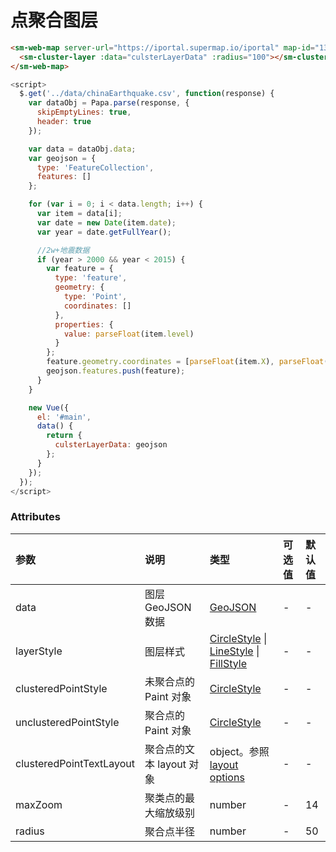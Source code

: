 # 点聚合图层

<sm-iframe src="https://iclient.supermap.io/examples/component/components_cluster_vue.html"></sm-iframe>

```html
<sm-web-map server-url="https://iportal.supermap.io/iportal" map-id="1329428269">
  <sm-cluster-layer :data="culsterLayerData" :radius="100"></sm-cluster-layer>
</sm-web-map>
```

```js
<script>
  $.get('../data/chinaEarthquake.csv', function(response) {
    var dataObj = Papa.parse(response, {
      skipEmptyLines: true,
      header: true
    });

    var data = dataObj.data;
    var geojson = {
      type: 'FeatureCollection',
      features: []
    };

    for (var i = 0; i < data.length; i++) {
      var item = data[i];
      var date = new Date(item.date);
      var year = date.getFullYear();

      //2w+地震数据
      if (year > 2000 && year < 2015) {
        var feature = {
          type: 'feature',
          geometry: {
            type: 'Point',
            coordinates: []
          },
          properties: {
            value: parseFloat(item.level)
          }
        };
        feature.geometry.coordinates = [parseFloat(item.X), parseFloat(item.Y)];
        geojson.features.push(feature);
      }
    }

    new Vue({
      el: '#main',
      data() {
        return {
          culsterLayerData: geojson
        };
      }
    });
  });
</script>
```

### Attributes

| 参数                     | 说明                     | 类型                                                                                                                                                                                          | 可选值 | 默认值 |
| :----------------------- | :----------------------- | :-------------------------------------------------------------------------------------------------------------------------------------------------------------------------------------------- | :----- | :----- |
| data                     | 图层 GeoJSON 数据        | [GeoJSON](https://geojson.org/)                                                                                                                                                               | -      | -      |
| layerStyle               | 图层样式                 | [CircleStyle](/zh/api/common-types/common-types.md#circlestyle) \| [LineStyle](/zh/api/common-types/common-types.md#linestyle) \| [FillStyle](/zh/api/common-types/common-types.md#fillstyle) | -      | -      |
| clusteredPointStyle      | 未聚合点的 Paint 对象    | [CircleStyle](/zh/api/common-types/common-types.md#circlestyle)                                                                                                                               | -      | -      |
| unclusteredPointStyle    | 聚合点的 Paint 对象      | [CircleStyle](/zh/api/common-types/common-types.md#circlestyle)                                                                                                                               | -      | -      |
| clusteredPointTextLayout | 聚合点的文本 layout 对象 | object。参照 [layout options](https://docs.mapbox.com/mapbox-gl-js/style-spec/#layout-property)                                                                                               | -      | -      |
| maxZoom                  | 聚类点的最大缩放级别     | number                                                                                                                                                                                        | -      | 14     |
| radius                   | 聚合点半径               | number                                                                                                                                                                                        | -      | 50     |
